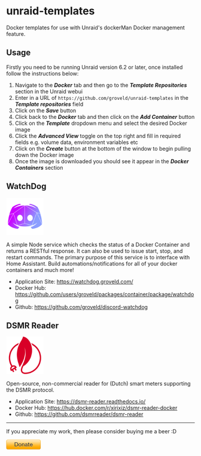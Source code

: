 # unraid-templates

Docker templates for use with Unraid's dockerMan Docker management feature.

## Usage

Firstly you need to be running Unraid version 6.2 or later, once installed follow the instructions below:

1. Navigate to the ***Docker*** tab and then go to the ***Template Repositories*** section in the Unraid webui
2. Enter in a URL of `https://github.com/groveld/unraid-templates` in the ***Template repositories*** field
3. Click on the ***Save*** button
4. Click back to the ***Docker*** tab and then click on the ***Add Container*** button
5. Click on the ***Template*** dropdown menu and select the desired Docker image
6. Click the ***Advanced View*** toggle on the top right and fill in required fields e.g. volume data, environment variables etc
7. Click on the ***Create*** button at the bottom of the window to begin pulling down the Docker image
8. Once the image is downloaded you should see it appear in the ***Docker Containers*** section

## WatchDog
<img src="groveld/images/watchdog.png" alt="WatchDog" height="100"/>

A simple Node service which checks the status of a Docker Container and returns a RESTful response. It can also be used to issue start, stop, and restart commands. The primary purpose of this service is to interface with Home Assistant. Build automations/notifications for all of your docker containers and much more!

- Application Site: https://watchdog.groveld.com/
- Docker Hub: https://github.com/users/groveld/packages/container/package/watchdog
- Github: https://github.com/groveld/discord-watchdog

## DSMR Reader
<img src="groveld/images/dsmrreader.png" alt="DSMR Reader" height="100"/>

Open-source, non-commercial reader for (Dutch) smart meters supporting the DSMR protocol.

- Application Site: https://dsmr-reader.readthedocs.io/
- Docker Hub: https://hub.docker.com/r/xirixiz/dsmr-reader-docker
- Github: https://github.com/dsmrreader/dsmr-reader

___

If you appreciate my work, then please consider buying me a beer :D

[![PayPal](groveld/images/donate.png)](https://paypal.me/groveld)
